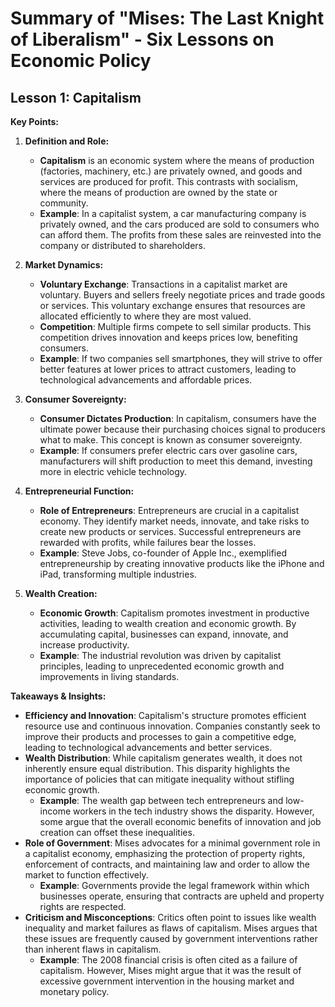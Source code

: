 # Summary of "Mises: The Last Knight of Liberalism" - Six Lessons on Economic Policy

## Lesson 1: Capitalism

**Key Points:**

1. **Definition and Role:**

   - **Capitalism** is an economic system where the means of production (factories, machinery, etc.) are privately owned, and goods and services are produced for profit. This contrasts with socialism, where the means of production are owned by the state or community.
   - **Example**: In a capitalist system, a car manufacturing company is privately owned, and the cars produced are sold to consumers who can afford them. The profits from these sales are reinvested into the company or distributed to shareholders.

2. **Market Dynamics:**

   - **Voluntary Exchange**: Transactions in a capitalist market are voluntary. Buyers and sellers freely negotiate prices and trade goods or services. This voluntary exchange ensures that resources are allocated efficiently to where they are most valued.
   - **Competition**: Multiple firms compete to sell similar products. This competition drives innovation and keeps prices low, benefiting consumers.
   - **Example**: If two companies sell smartphones, they will strive to offer better features at lower prices to attract customers, leading to technological advancements and affordable prices.

3. **Consumer Sovereignty:**

   - **Consumer Dictates Production**: In capitalism, consumers have the ultimate power because their purchasing choices signal to producers what to make. This concept is known as consumer sovereignty.
   - **Example**: If consumers prefer electric cars over gasoline cars, manufacturers will shift production to meet this demand, investing more in electric vehicle technology.

4. **Entrepreneurial Function:**

   - **Role of Entrepreneurs**: Entrepreneurs are crucial in a capitalist economy. They identify market needs, innovate, and take risks to create new products or services. Successful entrepreneurs are rewarded with profits, while failures bear the losses.
   - **Example**: Steve Jobs, co-founder of Apple Inc., exemplified entrepreneurship by creating innovative products like the iPhone and iPad, transforming multiple industries.

5. **Wealth Creation:**
   - **Economic Growth**: Capitalism promotes investment in productive activities, leading to wealth creation and economic growth. By accumulating capital, businesses can expand, innovate, and increase productivity.
   - **Example**: The industrial revolution was driven by capitalist principles, leading to unprecedented economic growth and improvements in living standards.

**Takeaways & Insights:**

- **Efficiency and Innovation**: Capitalism's structure promotes efficient resource use and continuous innovation. Companies constantly seek to improve their products and processes to gain a competitive edge, leading to technological advancements and better services.
- **Wealth Distribution**: While capitalism generates wealth, it does not inherently ensure equal distribution. This disparity highlights the importance of policies that can mitigate inequality without stifling economic growth.
  - **Example**: The wealth gap between tech entrepreneurs and low-income workers in the tech industry shows the disparity. However, some argue that the overall economic benefits of innovation and job creation can offset these inequalities.
- **Role of Government**: Mises advocates for a minimal government role in a capitalist economy, emphasizing the protection of property rights, enforcement of contracts, and maintaining law and order to allow the market to function effectively.
  - **Example**: Governments provide the legal framework within which businesses operate, ensuring that contracts are upheld and property rights are respected.
- **Criticism and Misconceptions**: Critics often point to issues like wealth inequality and market failures as flaws of capitalism. Mises argues that these issues are frequently caused by government interventions rather than inherent flaws in capitalism.
  - **Example**: The 2008 financial crisis is often cited as a failure of capitalism. However, Mises might argue that it was the result of excessive government intervention in the housing market and monetary policy.
